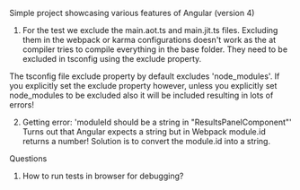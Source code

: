 Simple project showcasing various features of Angular (version 4)

1. For the test we exclude the main.aot.ts and main.jit.ts files. Excluding them in the webpack or karma configurations doesn't work as the at compiler tries to compile everything in the base folder. They need to be excluded in tsconfig using the exclude property.

The tsconfig file exclude property by default excludes 'node_modules'. If you explicitly set the exclude property however, unless you explicitly set node_modules to be excluded also it will be included resulting in lots of errors!


2. Getting error: 'moduleId should be a string in "ResultsPanelComponent"'
Turns out that Angular expects a string but in Webpack module.id returns a number! Solution is to convert the module.id into a string.


Questions

1. How to run tests in browser for debugging?





